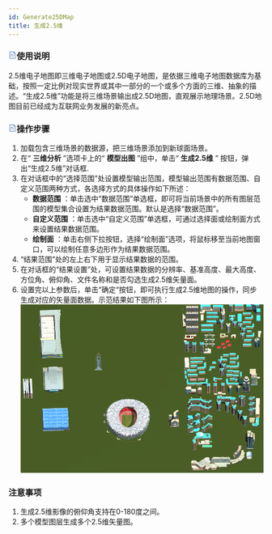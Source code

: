 ```yaml
---
id: Generate25DMap
title: 生成2.5维  
---  
```

### ![](../../img/read.gif)使用说明

2.5维电子地图即三维电子地图或2.5D电子地图，是依据三维电子地图数据库为基础，按照一定比例对现实世界或其中一部分的一个或多个方面的三维、抽象的描述。“生成2.5维”功能是将三维场景输出成2.5D地图，直观展示地理场景。2.5D地图目前已经成为互联网业务发展的新亮点。

### ![](../../img/read.gif)操作步骤

1. 加载包含三维场景的数据源，把三维场景添加到新球面场景。
2. 在“ **三维分析** ”选项卡上的“ **模型出图** ”组中，单击“ **生成2.5维** ” 按钮，弹出“生成2.5维”对话框. 
3. 在对话框中的“选择范围”处设置模型输出范围，模型输出范围有数据范围、自定义范围两种方式，各选择方式的具体操作如下所述： 
      * **数据范围** ：单击选中“数据范围”单选框，即可将当前场景中的所有图层范围的模型集合设置为结果数据范围。默认是选择“数据范围”。
      * **自定义范围** ：单击选中“自定义范围”单选框，可通过选择面或绘制面方式来设置结果数据范围。 
      * **绘制面** ：单击右侧下拉按钮，选择“绘制面”选项，将鼠标移至当前地图窗口，可以绘制任意多边形作为结果数据范围。
4. “结果范围”处的左上右下用于显示结果数据的范围。
5. 在对话框的“结果设置”处，可设置结果数据的分辨率、基准高度、最大高度、方位角、俯仰角、文件名称和是否勾选生成2.5维矢量面。
6. 设置完以上参数后，单击“确定“按钮，即可执行生成2.5维地图的操作，同步生成对应的矢量面数据。示范结果如下图所示：          ![](img/Generate25DMapResult.png)  

  
### 注意事项

1. 生成2.5维影像的俯仰角支持在0-180度之间。
2. 多个模型图层生成多个2.5维矢量图。





